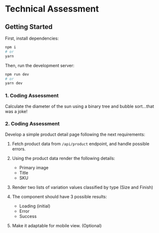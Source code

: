 # Technical Assessment

## Getting Started

First, install dependencies:

```bash
npm i
# or
yarn
```

Then, run the development server:

```bash
npm run dev
# or
yarn dev
```

### 1. Coding Assessment

Calculate the diameter of the sun using a binary tree and bubble sort...that was a joke!

### 2. Coding Assessment

Develop a simple product detail page following the next requirements:

1. Fetch product data from `/api/product` endpoint, and handle possible errors.

2. Using the product data render the following details:

   - Primary image
   - Title
   - SKU

3. Render two lists of variation values classified by type (Size and Finish)

4. The component should have 3 possible results:

   - Loading (initial)
   - Error
   - Success

5. Make it adaptable for mobile view. (Optional)
